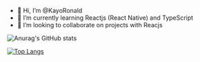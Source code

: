 - 👋 Hi, I’m @KayoRonald
- 🌱 I’m currently learning Reactjs (React Native) and TypeScript
- 👯 I’m looking to collaborate on projects with Reacjs

![Anurag's GitHub stats](https://github-readme-stats.vercel.app/api?username=KayoRonald&show_icons=true&theme=dracula)

[![Top Langs](https://github-readme-stats.vercel.app/api/top-langs/?username=KayoRonald&layout=compact&show_icons=true&theme=dracula)](https://github.com/anuraghazra/github-readme-stats)

